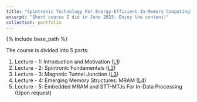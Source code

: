 ```yaml
---
title: "Spintronic Technology For Energy-Efficient In-Memory Computing"
excerpt: "Short course I did in June 2023. Enjoy the content!"
collection: portfolio
---
```

{% include base_path %}

The course is divided into 5 parts:

1. Lecture - 1: Introduction and Motivation ([L1](https://estebanjgc.github.io/files/_2023_PhdCourseSpintronicsCMOS_L1.pdf))
2. Lecture - 2: Spintronic Fundamentals ([L2](https://estebanjgc.github.io/files/_2023_PhdCourseSpintronicsCMOS_L2.pdf))
3. Lecture - 3: Magnetic Tunnel Junction ([L3](https://estebanjgc.github.io/files/_2023_PhdCourseSpintronicsCMOS_L3.pdf))
4. Lecture - 4: Emerging Memory Structures: MRAM ([L4](https://estebanjgc.github.io/files/_2023_PhdCourseSpintronicsCMOS_L4.pdf))
5. Lecture - 5: Embedded MRAM and STT-MTJs For In-Data Processing (Upon request)
